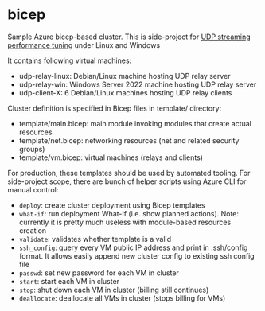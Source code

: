 # bicep

Sample Azure bicep-based cluster. This is side-project for
[UDP streaming performance tuning](https://github.com/svens/pal/tree/net_multi_message/scripts/net-udp-tuning) under Linux and Windows

It contains following virtual machines:
* udp-relay-linux: Debian/Linux machine hosting UDP relay server
* udp-relay-win: Windows Server 2022 machine hosting UDP relay server
* udp-client-X: 6 Debian/Linux machines hosting UDP relay clients

Cluster definition is specified in Bicep files in template/ directory:
* template/main.bicep: main module invoking modules that create actual resources
* template/net.bicep: networking resources (net and related security groups)
* template/vm.bicep: virtual machines (relays and clients)

For production, these templates should be used by automated tooling. For
side-project scope, there are bunch of helper scripts using Azure CLI for
manual control:
* `deploy`: create cluster deployment using Bicep templates
* `what-if`: run deployment What-If (i.e. show planned actions). Note: currently
  it is pretty much useless with module-based resources creation
* `validate`: validates whether template is a valid
* `ssh_config`: query every VM public IP address and print in .ssh/config
  format. It allows easily append new cluster config to existing ssh config
  file
* `passwd`: set new password for each VM in cluster
* `start`: start each VM in cluster
* `stop`: shut down each VM in cluster (billing still continues)
* `deallocate`: deallocate all VMs in cluster (stops billing for VMs)
